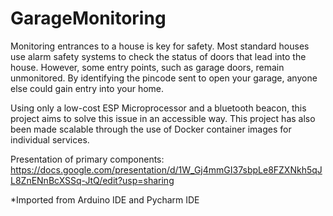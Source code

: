 # GarageMonitoring

Monitoring entrances to a house is key for safety. Most standard houses use alarm safety systems to check the status of doors that lead into the house. However, some entry points, such as garage doors, remain unmonitored. By identifying the pincode sent to open your garage, anyone else could gain entry into your home.

Using only a low-cost ESP Microprocessor and a bluetooth beacon, this project aims to solve this issue in an accessible way. This project has also been made scalable through the use of Docker container images for individual services.

Presentation of primary components: https://docs.google.com/presentation/d/1W_Gj4mmGI37sbpLe8FZXNkh5qJL8ZnENnBcXSSq-JtQ/edit?usp=sharing

*Imported from Arduino IDE and Pycharm IDE
